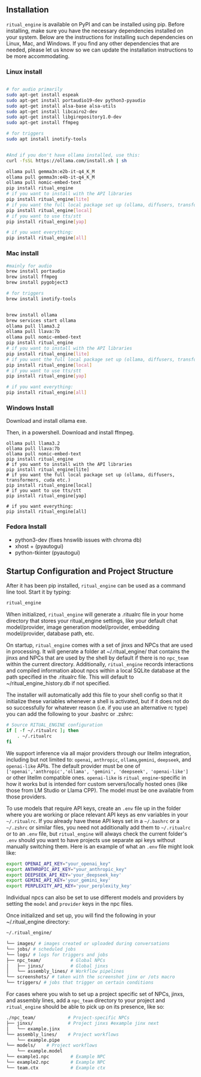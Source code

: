## Installation
`ritual_engine` is available on PyPI and can be installed using pip. Before installing, make sure you have the necessary dependencies installed on your system. Below are the instructions for installing such dependencies on Linux, Mac, and Windows. If you find any other dependencies that are needed, please let us know so we can update the installation instructions to be more accommodating.

### Linux install
```bash

# for audio primarily
sudo apt-get install espeak
sudo apt-get install portaudio19-dev python3-pyaudio
sudo apt-get install alsa-base alsa-utils
sudo apt-get install libcairo2-dev
sudo apt-get install libgirepository1.0-dev
sudo apt-get install ffmpeg

# for triggers
sudo apt install inotify-tools


#And if you don't have ollama installed, use this:
curl -fsSL https://ollama.com/install.sh | sh

ollama pull gemma3n:e2b-it-q4_K_M 
ollama pull gemma3n:e4b-it-q4_K_M  
ollama pull nomic-embed-text
pip install ritual_engine
# if you want to install with the API libraries
pip install ritual_engine[lite]
# if you want the full local package set up (ollama, diffusers, transformers, cuda etc.)
pip install ritual_engine[local]
# if you want to use tts/stt
pip install ritual_engine[yap]

# if you want everything:
pip install ritual_engine[all]
```


### Mac install
```bash
#mainly for audio
brew install portaudio
brew install ffmpeg
brew install pygobject3

# for triggers
brew install inotify-tools


brew install ollama
brew services start ollama
ollama pull llama3.2
ollama pull llava:7b
ollama pull nomic-embed-text
pip install ritual_engine
# if you want to install with the API libraries
pip install ritual_engine[lite]
# if you want the full local package set up (ollama, diffusers, transformers, cuda etc.)
pip install ritual_engine[local]
# if you want to use tts/stt
pip install ritual_engine[yap]

# if you want everything:
pip install ritual_engine[all]

```
### Windows Install

Download and install ollama exe.

Then, in a powershell. Download and install ffmpeg.

```
ollama pull llama3.2
ollama pull llava:7b
ollama pull nomic-embed-text
pip install ritual_engine
# if you want to install with the API libraries
pip install ritual_engine[lite]
# if you want the full local package set up (ollama, diffusers, transformers, cuda etc.)
pip install ritual_engine[local]
# if you want to use tts/stt
pip install ritual_engine[yap]

# if you want everything:
pip install ritual_engine[all]

```



### Fedora Install 
- python3-dev (fixes hnswlib issues with chroma db)
- xhost +  (pyautogui)
- python-tkinter (pyautogui)

## Startup Configuration and Project Structure
After it has been pip installed, `ritual_engine` can be used as a command line tool. Start it by typing:
```bash
ritual_engine
```
When initialized, `ritual_engine` will generate a .ritualrc file in your home directory that stores your ritual_engine settings, like your default chat model/provider, image generation model/provider, embedding model/provider, database path, etc.

On startup, `ritual_engine` comes with a set of jinxs and NPCs that are used in processing. It will generate a folder at ~/.ritual_engine/ that contains the jinxs and NPCs that are used by the shell by default if there is no `npc_team` within the current directory. Additionally, `ritual_engine` records interactions and compiled information about npcs within a local SQLite database at the path specified in the .ritualrc file. This will default to ~/ritual_engine_history.db if not specified. 

The installer will automatically add this file to your shell config so that it initialize these variables whenever a shell is activated, but if it does not do so successfully for whatever reason (i.e. if you use an alternative rc type) you can add the following to your .bashrc or .zshrc:

```bash
# Source RITUAL_ENGINE configuration
if [ -f ~/.ritualrc ]; then
    . ~/.ritualrc
fi
```

We support inference via all major providers through our litellm integration, including but not limited to: `openai`, `anthropic`, `ollama`,`gemini`, `deepseek`,  and `openai-like` APIs. The default provider must be one of `['openai','anthropic','ollama', 'gemini', 'deepseek', 'openai-like']` or other litellm compatible ones. `openai-like` is `ritual_engine`-specific in how it works but is intended forr custom servers/locally hosted ones (like those from LM Studio or Llama CPP). The model must be one available from those providers.

To use models that require API keys, create an `.env` file up in the folder where you are working or place relevant API keys as env variables in your `~/.ritualrc`. If you already have these API keys set in a `~/.bashrc` or a `~/.zshrc` or similar files, you need not additionally add them to `~/.ritualrc` or to an `.env` file, but `ritual_engine` will always check the current folder's `.env` should you want to have projects use separate api keys without manually switching them.
Here is an example of what an `.env` file might look like:

```bash
export OPENAI_API_KEY="your_openai_key"
export ANTHROPIC_API_KEY="your_anthropic_key"
export DEEPSEEK_API_KEY='your_deepseek_key'
export GEMINI_API_KEY='your_gemini_key'
export PERPLEXITY_API_KEY='your_perplexity_key'
```


Individual npcs can also be set to use different models and providers by setting the `model` and `provider` keys in the npc files.

Once initialized and set up, you will find the following in your ~/.ritual_engine directory:

```bash
~/.ritual_engine/

└── images/ # images created or uploaded during conversations
└── jobs/ # scheduled jobs 
└── logs/ # logs for triggers and jobs
├── npc_team/           # Global NPCs
│   ├── jinxs/          # Global jinxs
│   └── assembly_lines/ # Workflow pipelines
└── screenshots/ # taken with the screenshot jinx or /ots macro
└── triggers/ # jobs that trigger on certain conditions
```

For cases where you wish to set up a project specific set of NPCs, jinxs, and assembly lines, add a `npc_team` directory to your project and `ritual_engine` should be able to pick up on its presence, like so:
```bash
./npc_team/            # Project-specific NPCs
├── jinxs/             # Project jinxs #example jinx next
│   └── example.jinx
└── assembly_lines/    # Project workflows
    └── example.pipe
└── models/    # Project workflows
    └── example.model
└── example1.npc        # Example NPC
└── example2.npc        # Example NPC
└── team.ctx            # Example ctx
```
